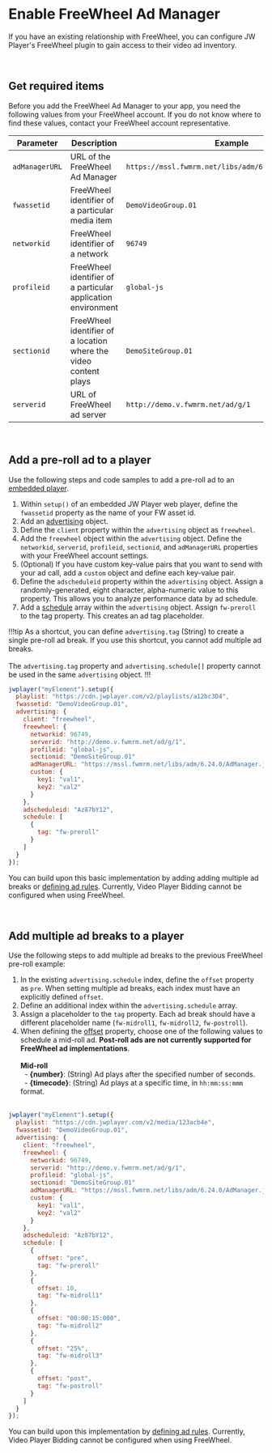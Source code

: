 # Enable FreeWheel Ad Manager

If you have an existing relationship with FreeWheel, you can configure JW Player's FreeWheel plugin to gain access to their video ad inventory.

<br/>

## Get required items

Before you add the FreeWheel Ad Manager to your app, you need the following values from your FreeWheel account.  If you do not know where to find these values, contact your FreeWheel account representative.

| Parameter | Description | Example |
| --- | --- | --- |
| `adManagerURL` | URL of the FreeWheel Ad Manager | `https://mssl.fwmrm.net/libs/adm/6.24.0/AdManager.js` |
| `fwassetid` | FreeWheel identifier of a particular media item | `DemoVideoGroup.01` |
| `networkid` | FreeWheel identifier of a network | `96749` |
| `profileid` | FreeWheel identifier of a particular application environment | `global-js` |
| `sectionid` | FreeWheel identifier of a location where the video content plays | `DemoSiteGroup.01` |
| `serverid` | URL of FreeWheel ad server | `http://demo.v.fwmrm.net/ad/g/1` |

<br/>

## Add a pre-roll ad to a player

Use the following steps and code samples to add a pre-roll ad to an [embedded player](../../getting-started/add-an-html5-player).

1. Within `setup()` of an embedded JW Player web player, define the `fwassetid` property as the name of your FW asset id. 
2. Add an <a href="../../customization/configuration-reference/#advertising" target="_blank">advertising</a> object.
3. Define the `client` property within the `advertising` object as `freewheel`.
4. Add the `freewheel` object within the `advertising` object. Define the `networkid`, `serverid`, `profileid`, `sectionid`, and `adManagerURL` properties with your FreeWheel account settings.
5. (Optional) If you have custom key-value pairs that you want to send with your ad call, add a `custom` object and define each key-value pair.
6. Define the `adscheduleid` property within the `advertising` object. Assign a randomly-generated, eight character, alpha-numeric value to this property. This allows you to analyze performance data by ad schedule.
7. Add a <a href="../../customization/configuration-reference/#advertising-schedule" target="_blank">schedule</a> array within the `advertising` object. Assign `fw-preroll` to the tag property. This creates an ad tag placeholder.

!!!tip
As a shortcut, you can define `advertising.tag` (String) to create a single pre-roll ad break. If you use this shortcut, you cannot add multiple ad breaks.<br/><br/> 
The `advertising.tag` property and `advertising.schedule[]` property cannot be used in the same `advertising` object.
!!!

```javascript
jwplayer("myElement").setup({
  playlist: "https://cdn.jwplayer.com/v2/playlists/a12bc3D4", 
  fwassetid: "DemoVideoGroup.01",
  advertising: {
    client: "freewheel",
    freewheel: {
      networkid: 96749,
      serverid: "http://demo.v.fwmrm.net/ad/g/1",
      profileid: "global-js",
      sectionid: "DemoSiteGroup.01"
      adManagerURL: "https://mssl.fwmrm.net/libs/adm/6.24.0/AdManager.js",
      custom: {
        key1: "val1",
        key2: "val2"
      }  
    },
    adscheduleid: "Az87bY12",
    schedule: [
      {
        tag: "fw-preroll"
      }
    ]
  }
});
```

You can build upon this basic implementation by adding adding multiple ad breaks or [defining ad rules](../define-ad-rules). Currently, Video Player Bidding cannot be configured when using FreeWheel.

<br/>

## Add multiple ad breaks to a player

Use the following steps to add multiple ad breaks to the previous FreeWheel pre-roll example:

1. In the existing `advertising.schedule` index, define the `offset` property as `pre`. When setting multiple ad breaks, each index must have an explicitly defined `offset`.
2. Define an additional index within the `advertising.schedule` array. 
3. Assign a placeholder to the `tag` property. Each ad break should have a different placeholder name (`fw-midroll1`, `fw-midroll2`, `fw-postroll`).
4. When defining the <a href="../../customization/configuration-reference/#embedded-ad-schedules-with-json" target="_blank">offset</a> property, choose one of the following values to schedule a mid-roll ad. **Post-roll ads are not currently supported for FreeWheel ad implementations**.<br/><br/>**Mid-roll**<br/>&nbsp;&nbsp;- **{number}**: (String) Ad plays after the specified number of seconds.<br/>&nbsp;&nbsp;- **{timecode}**: (String) Ad plays at a specific time, in `hh:mm:ss:mmm` format.<br/><br/>

```javascript
jwplayer("myElement").setup({
  playlist: "https://cdn.jwplayer.com/v2/media/123acb4e",
  fwassetid: "DemoVideoGroup.01",
  advertising: {
    client: "freewheel",
    freewheel: {
      networkid: 96749,
      serverid: "http://demo.v.fwmrm.net/ad/g/1",
      profileid: "global-js",
      sectionid: "DemoSiteGroup.01"
      adManagerURL: "https://mssl.fwmrm.net/libs/adm/6.24.0/AdManager.js",
      custom: {
        key1: "val1",
        key2: "val2"
      } 
    },
    adscheduleid: "Az87bY12",
    schedule: [
      {
        offset: "pre",
        tag: "fw-preroll"
      },
      {
        offset: 10,
        tag: "fw-midroll1"
      },
      {
        offset: "00:00:15:000",
        tag: "fw-midroll2"
      },
      {
        offset: "25%",
        tag: "fw-midroll3"
      },
      {
        offset: "post",
        tag: "fw-postroll"
      }
    ]
  }
});
```

You can build upon this implementation by [defining ad rules](../define-ad-rules). Currently, Video Player Bidding cannot be configured when using FreeWheel.
